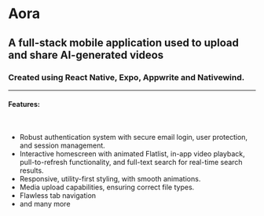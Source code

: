 # Aora

## A full-stack mobile application used to upload and share AI-generated videos

### Created using React Native, Expo, Appwrite and Nativewind.

<hr />

#### Features: 

<br />
<ul>
  <li>
    Robust authentication system with secure email login, user protection, and session management.
  </li>
    <li>
    Interactive homescreen with animated Flatlist, in-app video playback, pull-to-refresh functionality, and full-text search for real-time search results.
  </li>
    <li>
      Responsive, utility-first styling, with smooth animations.
  </li>
    <li>
    Media upload capabilities, ensuring correct file types.
  </li>
  <li>
    Flawless tab navigation
  </li>
  <li>
    and many more
  </li>
  
</ul>
